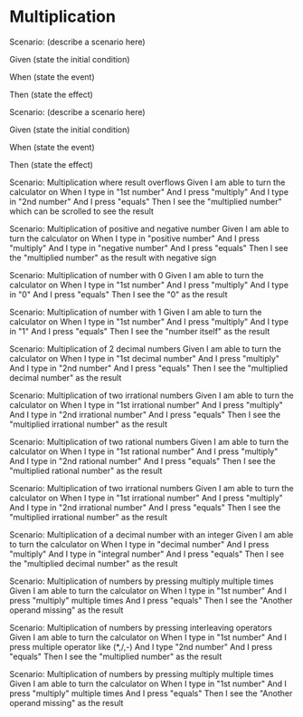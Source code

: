 # Multiplication

Scenario: (describe a scenario here)
  
  Given (state the initial condition)

  When (state the event)
  
  Then (state the effect)

Scenario: (describe a scenario here)
  
  Given (state the initial condition)
  
  When (state the event)
  
  Then (state the effect)

Scenario: Multiplication where result overflows
Given I am able to turn the calculator on
When I type in "1st number"
And I press "multiply"
And I type in "2nd number"
And I press "equals"
Then I see the "multiplied number" which can be scrolled to see the result

Scenario: Multiplication of positive and negative number
Given I am able to turn the calculator on
When I type in "positive number"
And I press "multiply"
And I type in "negative number"
And I press "equals"
Then I see the "multiplied number" as the result with negative sign

Scenario: Multiplication of number with 0
Given I am able to turn the calculator on
When I type in "1st number"
And I press "multiply"
And I type in "0"
And I press "equals"
Then I see the "0" as the result

Scenario: Multiplication of number with 1
Given I am able to turn the calculator on
When I type in "1st number"
And I press "multiply"
And I type in "1"
And I press "equals"
Then I see the "number itself" as the result

Scenario: Multiplication of 2 decimal numbers
Given I am able to turn the calculator on
When I type in "1st decimal number"
And I press "multiply"
And I type in "2nd number"
And I press "equals"
Then I see the "multiplied decimal number" as the result

Scenario: Multiplication of two irrational numbers
Given I am able to turn the calculator on
When I type in "1st irrational number"
And I press "multiply"
And I type in "2nd irrational  number"
And I press "equals"
Then I see the "multiplied irrational number" as the result

Scenario: Multiplication of two rational numbers
Given I am able to turn the calculator on
When I type in "1st rational number"
And I press "multiply"
And I type in "2nd rational number"
And I press "equals"
Then I see the "multiplied rational number" as the result

Scenario: Multiplication of two irrational numbers
Given I am able to turn the calculator on
When I type in "1st irrational number"
And I press "multiply"
And I type in "2nd irrational number"
And I press "equals"
Then I see the "multiplied irrational number" as the result

Scenario: Multiplication of a decimal number with an integer
Given I am able to turn the calculator on
When I type in "decimal number"
And I press "multiply"
And I type in "integral number"
And I press "equals"
Then I see the "multiplied decimal number" as the result

Scenario: Multiplication of numbers by pressing multiply multiple times
Given I am able to turn the calculator on
When I type in "1st number"
And I press "multiply" multiple times
And I press "equals"
Then I see the "Another operand missing" as the result

Scenario: Multiplication of numbers by pressing interleaving operators
Given I am able to turn the calculator on
When I type in "1st number"
And I press multiple operator like (*,/,-)
And I type "2nd number"
And I press "equals"
Then I see the "multiplied number" as the result

Scenario: Multiplication of numbers by pressing multiply multiple times
Given I am able to turn the calculator on
When I type in "1st number"
And I press "multiply" multiple times
And I press "equals"
Then I see the "Another operand missing" as the result
